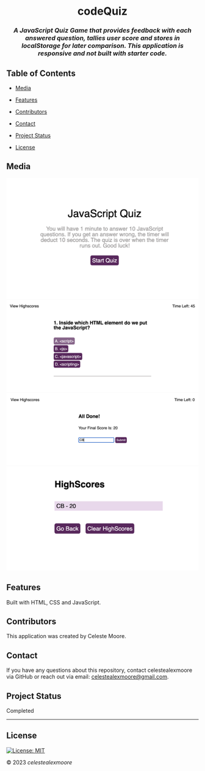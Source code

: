 <div align="center">

# codeQuiz

### _A JavaScript Quiz Game that provides feedback with each answered question, tallies user score and stores in localStorage for later comparison. This application is responsive and not built with starter code._

</div>

## Table of Contents

- [Media](#Media)

- [Features](#Features)

- [Contributors](#Contributors)

- [Contact](#Contact)

- [Project Status](#project-status)

- [License](#License)

## Media

![photo](./assets/images/pic1.png)
![photo](./assets/images/pic2.png)
![photo](./assets/images/pic3.png)
![photo](./assets/images/pic4.png)

## Features

Built with HTML, CSS and JavaScript.

## Contributors

This application was created by Celeste Moore.

## Contact

If you have any questions about this repository, contact celestealexmoore via GitHub or reach out via email:
celestealexmoore@gmail.com.

## Project Status

Completed

---

## License

[![License: MIT](https://img.shields.io/badge/License-MIT-blueviolet.svg)](https://opensource.org/licenses/MIT)

© 2023 _celestealexmoore_